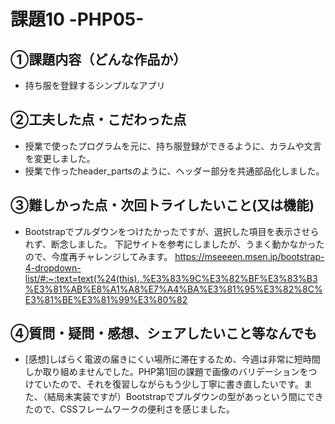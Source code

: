 # 課題10 -PHP05-

## ①課題内容（どんな作品か）
- 持ち服を登録するシンプルなアプリ

## ②工夫した点・こだわった点
- 授業で使ったプログラムを元に、持ち服登録ができるように、カラムや文言を変更しました。
- 授業で作ったheader_partsのように、ヘッダー部分を共通部品化しました。

## ③難しかった点・次回トライしたいこと(又は機能)
- Bootstrapでプルダウンをつけたかったですが、選択した項目を表示させられず、断念しました。
  下記サイトを参考にしましたが、うまく動かなかったので、今度再チャレンジしてみます。
  https://mseeeen.msen.jp/bootstrap-4-dropdown-list/#:~:text=text(%24(this).,%E3%83%9C%E3%82%BF%E3%83%B3%E3%81%AB%E8%A1%A8%E7%A4%BA%E3%81%95%E3%82%8C%E3%81%BE%E3%81%99%E3%80%82

## ④質問・疑問・感想、シェアしたいこと等なんでも
- [感想]しばらく電波の届きにくい場所に滞在するため、今週は非常に短時間しか取り組めませんでした。PHP第1回の課題で画像のバリデーションをつけていたので、それを復習しながらもう少し丁寧に書き直したいです。また、（結局未実装ですが）Bootstrapでプルダウンの型があっという間にできたので、CSSフレームワークの便利さを感じました。